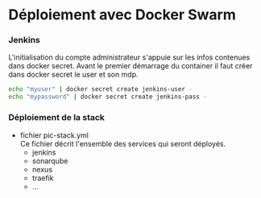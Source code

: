 # Déploiement avec Docker Swarm

### Jenkins

L'initialisation du compte administrateur s'appuie sur les infos contenues dans docker secret. Avant le premier démarrage du container il faut créer dans docker secret le user et son mdp.

```bash
echo "myuser" | docker secret create jenkins-user -
echo "mypassword" | docker secret create jenkins-pass -
```

### Déploiement de la stack

* fichier pic-stack.yml  
  Ce fichier décrit l'ensemble des services qui seront déployés.
  * jenkins
  * sonarqube
  * nexus  
  * traefik
  * ...
